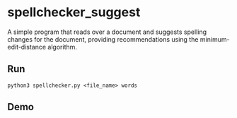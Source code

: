 # spellchecker_suggest
A simple program that reads over a document and suggests spelling changes for the document, providing recommendations using the minimum-edit-distance algorithm.

## Run 
```python3 spellchecker.py <file_name> words```

## Demo 
